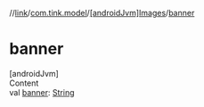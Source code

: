 //[link](../../index.md)/[com.tink.model](../index.md)/[[androidJvm]Images](index.md)/[banner](banner.md)



# banner  
[androidJvm]  
Content  
val [banner](banner.md): [String](https://kotlinlang.org/api/latest/jvm/stdlib/kotlin/-string/index.html)  



